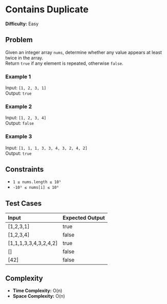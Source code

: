 # Contains Duplicate

**Difficulty:** Easy  

## Problem
Given an integer array `nums`, determine whether any value appears at least twice in the array.  
Return `true` if any element is repeated, otherwise `false`.

### Example 1
Input: `[1, 2, 3, 1]`  
Output: `true`

### Example 2
Input: `[1, 2, 3, 4]`  
Output: `false`

### Example 3
Input: `[1, 1, 1, 3, 3, 4, 3, 2, 4, 2]`  
Output: `true`

## Constraints
- `1 ≤ nums.length ≤ 10⁵`
- `-10⁹ ≤ nums[i] ≤ 10⁹`

## Test Cases
| Input | Expected Output |
|:------|:----------------|
| [1,2,3,1] | true |
| [1,2,3,4] | false |
| [1,1,1,3,3,4,3,2,4,2] | true |
| [] | false |
| [42] | false |

## Complexity
- **Time Complexity:** O(n)  
- **Space Complexity:** O(n)
